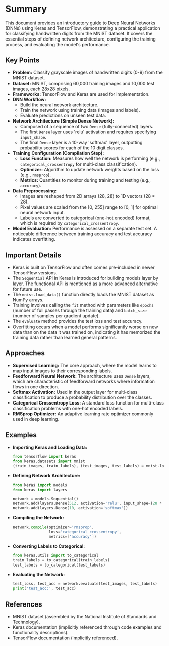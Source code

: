 # Summary
This document provides an introductory guide to Deep Neural Networks (DNNs) using Keras and TensorFlow, demonstrating a practical application for classifying handwritten digits from the MNIST dataset. It covers the essential steps of defining network architecture, configuring the training process, and evaluating the model's performance.

## Key Points
* **Problem:** Classify grayscale images of handwritten digits (0-9) from the MNIST dataset.
* **Dataset:** MNIST, comprising 60,000 training images and 10,000 test images, each 28x28 pixels.
* **Frameworks:** TensorFlow and Keras are used for implementation.
* **DNN Workflow:**
    * Build the neural network architecture.
    * Train the network using training data (images and labels).
    * Evaluate predictions on unseen test data.
* **Network Architecture (Simple Dense Network):**
    * Composed of a sequence of two `Dense` (fully-connected) layers.
    * The first `Dense` layer uses 'relu' activation and requires specifying `input_shape`.
    * The final `Dense` layer is a 10-way 'softmax' layer, outputting probability scores for each of the 10 digit classes.
* **Training Configuration (Compilation Step):**
    * **Loss Function:** Measures how well the network is performing (e.g., `categorical_crossentropy` for multi-class classification).
    * **Optimizer:** Algorithm to update network weights based on the loss (e.g., `rmsprop`).
    * **Metrics:** Quantities to monitor during training and testing (e.g., `accuracy`).
* **Data Preprocessing:**
    * Images are reshaped from 2D arrays (28, 28) to 1D vectors (28 * 28).
    * Pixel values are scaled from the [0, 255] range to [0, 1] for optimal neural network input.
    * Labels are converted to categorical (one-hot encoded) format, which is required by `categorical_crossentropy`.
* **Model Evaluation:** Performance is assessed on a separate test set. A noticeable difference between training accuracy and test accuracy indicates overfitting.

## Important Details
* Keras is built on TensorFlow and often comes pre-included in newer TensorFlow versions.
* The `Sequential` API in Keras is introduced for building models layer by layer. The functional API is mentioned as a more advanced alternative for future use.
* The `mnist.load_data()` function directly loads the MNIST dataset as NumPy arrays.
* Training involves calling the `fit` method with parameters like `epochs` (number of full passes through the training data) and `batch_size` (number of samples per gradient update).
* The `evaluate` method provides the test loss and test accuracy.
* Overfitting occurs when a model performs significantly worse on new data than on the data it was trained on, indicating it has memorized the training data rather than learned general patterns.

## Approaches
* **Supervised Learning:** The core approach, where the model learns to map input images to their corresponding labels.
* **Feedforward Neural Network:** The architecture uses `Dense` layers, which are characteristic of feedforward networks where information flows in one direction.
* **Softmax Activation:** Used in the output layer for multi-class classification to produce a probability distribution over the classes.
* **Categorical Crossentropy Loss:** A standard loss function for multi-class classification problems with one-hot encoded labels.
* **RMSprop Optimizer:** An adaptive learning rate optimizer commonly used in deep learning.

## Examples
* **Importing Keras and Loading Data:**
    ```python
    from tensorflow import keras
    from keras.datasets import mnist
    (train_images, train_labels), (test_images, test_labels) = mnist.load_data()
    ```
* **Defining Network Architecture:**
    ```python
    from keras import models
    from keras import layers

    network = models.Sequential()
    network.add(layers.Dense(512, activation='relu', input_shape=(28 * 28,)))
    network.add(layers.Dense(10, activation='softmax'))
    ```
* **Compiling the Network:**
    ```python
    network.compile(optimizer='rmsprop',
                    loss='categorical_crossentropy',
                    metrics=['accuracy'])
    ```
* **Converting Labels to Categorical:**
    ```python
    from keras.utils import to_categorical
    train_labels = to_categorical(train_labels)
    test_labels = to_categorical(test_labels)
    ```
* **Evaluating the Network:**
    ```python
    test_loss, test_acc = network.evaluate(test_images, test_labels)
    print('test_acc:', test_acc)
    ```

## References
* MNIST dataset (assembled by the National Institute of Standards and Technology).
* Keras documentation (implicitly referenced through code examples and functionality descriptions).
* TensorFlow documentation (implicitly referenced).